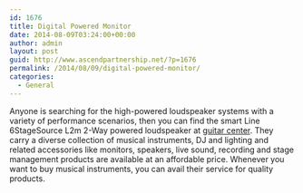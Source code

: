 ```yaml
---
id: 1676
title: Digital Powered Monitor
date: 2014-08-09T03:24:00+00:00
author: admin
layout: post
guid: http://www.ascendpartnership.net/?p=1676
permalink: /2014/08/09/digital-powered-monitor/
categories:
  - General
---
```

Anyone is searching for the high-powered loudspeaker systems with a variety of performance scenarios, then you can find the smart Line 6StageSource L2m 2-Way powered loudspeaker at [guitar center](http://www.guitarcenter.com/Line-6-L2M-Stagesource-Powered-Monitor-109141424-i2942654.gc). They carry a diverse collection of musical instruments, DJ and lighting and related accessories like monitors, speakers, live sound, recording and stage management products are available at an affordable price. Whenever you want to buy musical instruments, you can avail their service for quality products.